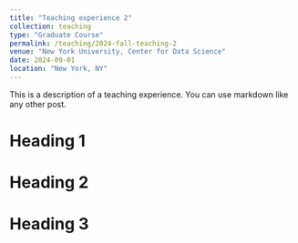 ```yaml
---
title: "Teaching experience 2"
collection: teaching
type: "Graduate Course"
permalink: /teaching/2024-fall-teaching-2
venue: "New York University, Center for Data Science"
date: 2024-09-01
location: "New York, NY"
---
```


This is a description of a teaching experience. You can use markdown like any other post.

Heading 1
======

Heading 2
======

Heading 3
======
